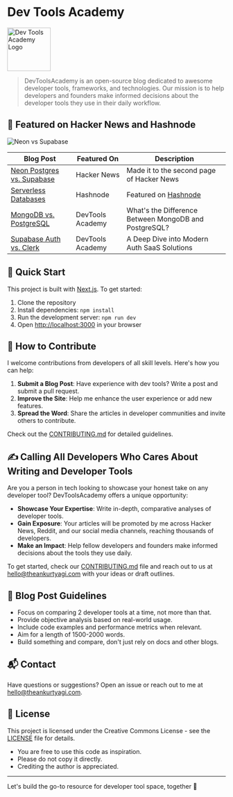 # Dev Tools Academy

<img src="public/images/T.png" alt="Dev Tools Academy Logo" width="100" height="100" />

> DevToolsAcademy is an open-source blog dedicated to awesome developer tools, frameworks, and technologies. Our mission is to help developers and founders make informed decisions about the developer tools they use in their daily workflow.

## 🌟 Featured on Hacker News and Hashnode

![Neon vs Supabase](public/images/img_4.png)

| Blog Post                                                                            | Featured On      | Description                                                                     |
| ------------------------------------------------------------------------------------ | ---------------- | ------------------------------------------------------------------------------- |
| [Neon Postgres vs. Supabase](https://www.devtoolsacademy.com/blog/neon-vs-supabase)  | Hacker News      | Made it to the second page of Hacker News                                       |
| [Serverless Databases](https://www.devtoolsacademy.com/blog/state-of-databases-2024) | Hashnode         | Featured on [Hashnode](https://theankurtyagi.hashnode.dev/serverless-databases) |
| [MongoDB vs. PostgreSQL](https://www.devtoolsacademy.com/blog/mongoDB-vs-postgreSQL) | DevTools Academy | What's the Difference Between MongoDB and PostgreSQL?                           |
| [Supabase Auth vs. Clerk](https://www.devtoolsacademy.com/blog/supabase-vs-clerk)    | DevTools Academy | A Deep Dive into Modern Auth SaaS Solutions                                     |

## 🚀 Quick Start

This project is built with [Next.js](https://nextjs.org/). To get started:

1. Clone the repository
2. Install dependencies: `npm install`
3. Run the development server: `npm run dev`
4. Open [http://localhost:3000](http://localhost:3000) in your browser

## 🤝 How to Contribute

I welcome contributions from developers of all skill levels. Here's how you can help:

1. **Submit a Blog Post**: Have experience with dev tools? Write a post and submit a pull request.
2. **Improve the Site**: Help me enhance the user experience or add new features.
3. **Spread the Word**: Share the articles in developer communities and invite others to contribute.

Check out the [CONTRIBUTING.md](CONTRIBUTING.md) for detailed guidelines.

## ✍️ Calling All Developers Who Cares About Writing and Developer Tools

Are you a person in tech looking to showcase your honest take on any developer tool? DevToolsAcademy offers a unique opportunity:

- **Showcase Your Expertise**: Write in-depth, comparative analyses of developer tools.
- **Gain Exposure**: Your articles will be promoted by me across Hacker News, Reddit, and our social media channels, reaching thousands of developers.
- **Make an Impact**: Help fellow developers and founders make informed decisions about the tools they use daily.

To get started, check our [CONTRIBUTING.md](CONTRIBUTING.md) file and reach out to us at <hello@theankurtyagi.com> with your ideas or draft outlines.

## 📝 Blog Post Guidelines

- Focus on comparing 2 developer tools at a time, not more than that.
- Provide objective analysis based on real-world usage.
- Include code examples and performance metrics when relevant.
- Aim for a length of 1500-2000 words.
- Build something and compare, don't just rely on docs and other blogs.

## 📬 Contact

Have questions or suggestions? Open an issue or reach out to me at [hello@theankurtyagi.com](mailto:hello@theankurtyagi.com).

## 📄 License

This project is licensed under the Creative Commons License - see the [LICENSE](LICENSE) file for details.

- You are free to use this code as inspiration.
- Please do not copy it directly.
- Crediting the author is appreciated.

---

Let's build the go-to resource for developer tool space, together 🚀
